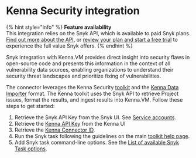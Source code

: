 # Kenna Security integration

{% hint style="info" %}
**Feature availability**\
This integration relies on the Snyk API, which is available to paid Snyk plans. [Find out more about the API](https://snyk.docs.apiary.io), or [review your plan and start a free trial](https://app.snyk.io/manage/billing) to experience the full value Snyk offers.
{% endhint %}

Snyk integration with Kenna.VM provides direct insight into security flaws in open-source code and presents this information in the context of all vulnerability data sources, enabling organizations to understand their security threat landscapes and prioritize fixing of vulnerabilities.

The connector leverages the Kenna Security [toolkit](https://github.com/KennaPublicSamples/toolkit) and the [Kenna Data Importer](https://help.kennasecurity.com/hc/en-us/articles/360026413111-Kenna-Data-Importer-JSON-Connector-) format. The Kenna toolkit uses the Snyk API to retrieve Project issues, format the results, and ingest results into Kenna.VM. Follow these steps to get started:

1. Retrieve the Snyk API Key from the Snyk UI. See [Service accounts](../../snyk-admin/service-accounts.md).
2. Retrieve the [Kenna API Key](https://help.kennasecurity.com/hc/en-us/articles/360029111331-API-Key-Generation-and-Permissions) from the Kenna UI
3. Retrieve the [Kenna Connector ID](https://help.kennasecurity.com/hc/en-us/articles/360026413111-Kenna-Data-Importer-JSON-Connector-).
4. Run the Snyk task following the guidelines on the main [toolkit help page](https://github.com/KennaPublicSamples/toolkit#calling-a-specific-task).
5. Add Snyk task command-line options. See the [List of available Snyk Task options](https://github.com/KennaSecurity/toolkit/tree/main/tasks/connectors/snyk\_v2).
